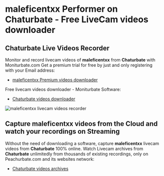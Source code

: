 # maleficentxx Performer on Chaturbate - Free LiveCam videos downloader

## Chaturbate Live Videos Recorder

Monitor and record livecam videos of **maleficentxx** from **Chaturbate** with Moniturbate.com
Get a premium trial for free by just and only registering with your Email address:
* [maleficentxx Premium videos downloader](https://moniturbate.com/request-demo-licence-key.html)

Free livecam videos downloader - Moniturbate Software:
* [Chaturbate videos downloader](https://moniturbate.com/moniturbate-download-software.html)

![maleficentxx livecam videos recorder](https://peachurnet.com/templates/moniturbate-software.png)


## Capture maleficentxx videos from the Cloud and watch your recordings on Streaming

Without the need of downloading a software, capture **maleficentxx** livecam videos from **Chaturbate** 100% online.
Watch Livecam archives from **Chaturbate** unlimitedly from thousands of existing recordings, only on Peachurbate.com and its websites network:
* [Chaturbate videos archives](https://peachurnet.com/)
